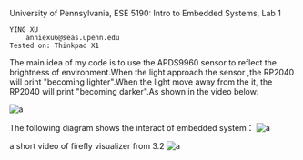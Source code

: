 University of Pennsylvania, ESE 5190: Intro to Embedded Systems, Lab 1

    YING XU
        anniexu6@seas.upenn.edu
    Tested on: Thinkpad X1

The main idea of my code is to use the APDS9960 sensor to reflect the brightness of environment.When the light approach the sensor ,the RP2040 will print "becoming lighter".When the light move away from the it, the RP2040 will print "becoming darker".As shown in the video below:

![a](https://github.com/real-YingXu/ese5190-2022-lab1-firefly/blob/main/ezgif.com-gif-maker.gif)

The following diagram shows the interact of embedded system：
![a](https://github.com/real-YingXu/ese5190-2022-lab1-firefly/blob/main/IMG_9156.JPG)



a short video of  firefly visualizer from 3.2
![a](https://github.com/real-YingXu/ese5190-2022-lab1-firefly/blob/main/IMG_9156.JPG?raw=true)

